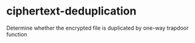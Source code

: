 # ciphertext-deduplication
Determine whether the encrypted file is duplicated by one-way trapdoor function
